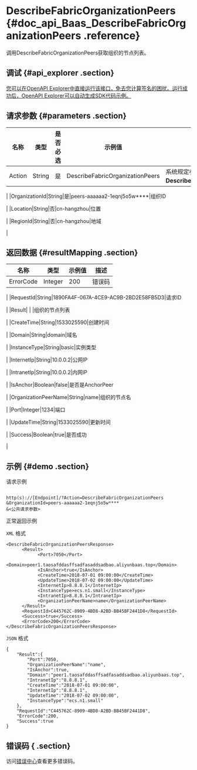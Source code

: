# DescribeFabricOrganizationPeers {#doc_api_Baas_DescribeFabricOrganizationPeers .reference}

调用DescribeFabricOrganizationPeers获取组织的节点列表。

## 调试 {#api_explorer .section}

[您可以在OpenAPI Explorer中直接运行该接口，免去您计算签名的困扰。运行成功后，OpenAPI Explorer可以自动生成SDK代码示例。](https://api.aliyun.com/#product=Baas&api=DescribeFabricOrganizationPeers&type=RPC&version=2018-12-21)

## 请求参数 {#parameters .section}

|名称|类型|是否必选|示例值|描述|
|--|--|----|---|--|
|Action|String|是|DescribeFabricOrganizationPeers|系统规定参数。取值：**DescribeFabricOrganizationPeers**。

 |
|OrganizationId|String|是|peers-aaaaaa2-1eqnj5o5w\*\*\*\*|组织ID

 |
|Location|String|否|cn-hangzhou|位置

 |
|RegionId|String|否|cn-hangzhou|地域

 |

## 返回数据 {#resultMapping .section}

|名称|类型|示例值|描述|
|--|--|---|--|
|ErrorCode|Integer|200|错误码

 |
|RequestId|String|1890FA4F-067A-4CE9-AC9B-2BD2E58FB5D3|请求ID

 |
|Result| | |组织的节点列表

 |
|CreateTime|String|1533025590|创建时间

 |
|Domain|String|domain|域名

 |
|InstanceType|String|basic|实例类型

 |
|InternetIp|String|10.0.0.2|公网IP

 |
|IntranetIp|String|10.0.0.2|内网IP

 |
|IsAnchor|Boolean|false|是否是AnchorPeer

 |
|OrganizationPeerName|String|name|组织的节点名

 |
|Port|Integer|1234|端口

 |
|UpdateTime|String|1533025590|更新时间

 |
|Success|Boolean|true|是否成功

 |

## 示例 {#demo .section}

请求示例

``` {#request_demo}

http(s)://[Endpoint]/?Action=DescribeFabricOrganizationPeers
&OrganizationId=peers-aaaaaa2-1eqnj5o5w****
&<公共请求参数>

```

正常返回示例

`XML` 格式

``` {#xml_return_success_demo}
<DescribeFabricOrganizationPeersResponse>
	  <Result>
		    <Port>7050</Port>
		    <Domain>peer1.taosafddasffsadfasaddsadbao.aliyunbaas.top</Domain>
		    <IsAnchor>true</IsAnchor>
		    <CreateTime>2018-07-01 09:00:00</CreateTime>
		    <UpdateTime>2018-07-02 09:00:00</UpdateTime>
		    <InternetIp>8.8.8.1</InternetIp>
		    <InstanceType>ecs.n1.small</InstanceType>
		    <IntranetIp>8.8.8.1</IntranetIp>
		    <OrganizationPeerName>name</OrganizationPeerName>
	  </Result>
	  <RequestId>C445762C-8909-4BD8-A2BD-BB45BF2441D8</RequestId>
	  <Success>true</Success>
	  <ErrorCode>200</ErrorCode>
</DescribeFabricOrganizationPeersResponse>
```

`JSON` 格式

``` {#json_return_success_demo}
{
	"Result":{
		"Port":7050,
		"OrganizationPeerName":"name",
		"IsAnchor":true,
		"Domain":"peer1.taosafddasffsadfasaddsadbao.aliyunbaas.top",
		"IntranetIp":"8.8.8.1",
		"CreateTime":"2018-07-01 09:00:00",
		"InternetIp":"8.8.8.1",
		"UpdateTime":"2018-07-02 09:00:00",
		"InstanceType":"ecs.n1.small"
	},
	"RequestId":"C445762C-8909-4BD8-A2BD-BB45BF2441D8",
	"ErrorCode":200,
	"Success":true
}
```

## 错误码 { .section}

访问[错误中心](https://error-center.aliyun.com/status/product/Baas)查看更多错误码。

